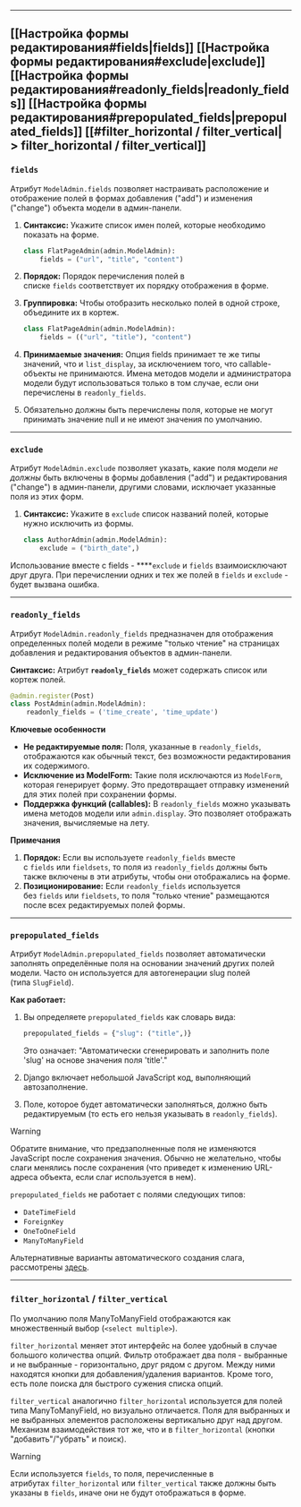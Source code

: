 
---
[[Настройка формы редактирования#fields|fields]]
[[Настройка формы редактирования#exclude|exclude]]
[[Настройка формы редактирования#readonly_fields|readonly_fields]]
[[Настройка формы редактирования#prepopulated_fields|prepopulated_fields]]
[[#filter_horizontal / filter_vertical| > filter_horizontal / filter_vertical]]
---

### `fields`

Атрибут `ModelAdmin.fields` позволяет настраивать расположение и отображение полей в формах добавления ("add") и изменения ("change") объекта модели в админ-панели.

1. **Синтаксис:** Укажите список имен полей, которые необходимо показать на форме.
    
    ```python
    class FlatPageAdmin(admin.ModelAdmin):
        fields = ("url", "title", "content")
    ```
    
2. **Порядок:** Порядок перечисления полей в списке `fields` соответствует их порядку отображения в форме.
    
3. **Группировка:** Чтобы отобразить несколько полей в одной строке, объедините их в кортеж.
    
    ```python
    class FlatPageAdmin(admin.ModelAdmin):
        fields = (("url", "title"), "content")
    ```
    
4. **Принимаемые значения:** Опция fields принимает те же типы значений, что и `list_display`, за исключением того, что callable-объекты не принимаются. Имена методов модели и администратора модели будут использоваться только в том случае, если они перечислены в `readonly_fields`.
    
5. Обязательно должны быть перечислены поля, которые не могут принимать значение null и не имеют значения по умолчанию.
    

---

### `exclude`

Атрибут `ModelAdmin.exclude` позволяет указать, какие поля модели _не должны_ быть включены в формы добавления ("add") и редактирования ("change") в админ-панели, другими словами, исключает указанные поля из этих форм.

1. **Синтаксис:** Укажите в `exclude` список названий полей, которые нужно исключить из формы.
    
    ```python
    class AuthorAdmin(admin.ModelAdmin):
        exclude = ("birth_date",)
    ```
    

Использование вместе с fields - ****`exclude` и `fields` взаимоисключают друг друга. При перечислении одних и тех же полей в `fields` и `exclude` - будет вызвана ошибка.

---

### `readonly_fields`

Атрибут `ModelAdmin.readonly_fields` предназначен для отображения определенных полей модели в режиме "только чтение" на страницах добавления и редактирования объектов в админ-панели.

**Синтаксис:** Атрибут **`readonly_fields`** может содержать список или кортеж полей.

```python
@admin.register(Post)
class PostAdmin(admin.ModelAdmin):
    readonly_fields = ('time_create', 'time_update')
```

**Ключевые особенности**

- **Не редактируемые поля:** Поля, указанные в `readonly_fields`, отображаются как обычный текст, без возможности редактирования их содержимого.
- **Исключение из ModelForm:** Такие поля исключаются из `ModelForm`, которая генерирует форму. Это предотвращает отправку изменений для этих полей при сохранении формы.
- **Поддержка функций (callables):** В `readonly_fields` можно указывать имена методов модели или `admin.display`. Это позволяет отображать значения, вычисляемые на лету.

**Примечания**

1. **Порядок:** Если вы используете `readonly_fields` вместе с `fields` или `fieldsets`, то поля из `readonly_fields` должны быть также включены в эти атрибуты, чтобы они отображались на форме.
2. **Позиционирование:** Если `readonly_fields` используется без `fields` или `fieldsets`, то поля "только чтение" размещаются после всех редактируемых полей формы.

---

### `prepopulated_fields`

Атрибут `ModelAdmin.prepopulated_fields` позволяет автоматически заполнять определённые поля на основании значений других полей модели. Часто он используется для автогенерации slug полей (типа `SlugField`).

**Как работает:**

1. Вы определяете `prepopulated_fields` как словарь вида:
    
    ```python
    prepopulated_fields = {"slug": ("title",)}
    ```
    
    Это означает: "Автоматически сгенерировать и заполнить поле 'slug' на основе значения поля 'title'."
    
2. Django включает небольшой JavaScript код, выполняющий автозаполнение.
    
3. Поле, которое будет автоматически заполняться, должно быть редактируемым (то есть его нельзя указывать в `readonly_fields`).
    

>[!warning]
> Обратите внимание, что предзаполненные поля не изменяются JavaScript после сохранения значения. Обычно не желательно, чтобы слаги менялись после сохранения (что приведет к изменению URL-адреса объекта, если слаг используется в нем).


`prepopulated_fields` не работает с полями следующих типов:

- `DateTimeField`
- `ForeignKey`
- `OneToOneField`
- `ManyToManyField`

Альтернативные варианты автоматического создания слага, рассмотрены [здесь](https://www.notion.so/a96642823c8b44eb8bd9b1325fd54091?pvs=21).

---

### `filter_horizontal` / `filter_vertical`

По умолчанию поля ManyToManyField отображаются как множественный выбор (`<select multiple>`).

`filter_horizontal` меняет этот интерфейс на более удобный в случае большого количества опций. Фильтр отображает два поля - выбранные и не выбранные - горизонтально, друг рядом с другом. Между ними находятся кнопки для добавления/удаления вариантов. Кроме того, есть поле поиска для быстрого сужения списка опций.

`filter_vertical` аналогично `filter_horizontal` используется для полей типа ManyToManyField, но визуально отличается. Поля для выбранных и не выбранных элементов расположены вертикально друг над другом. Механизм взаимодействия тот же, что и в `filter_horizontal` (кнопки "добавить"/"убрать" и поиск).

>[!warning]
>Если используется `fields`, то поля, перечисленные в атрибутах `filter_horizontal` или `filter_vertical` также должны быть указаны в `fields`, иначе они не будут отображаться в форме.
